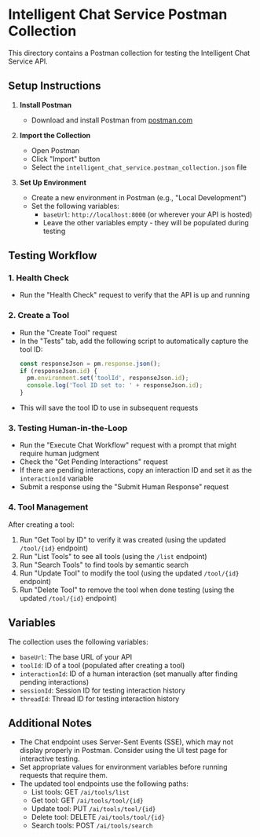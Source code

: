 # Intelligent Chat Service Postman Collection

This directory contains a Postman collection for testing the Intelligent Chat Service API.

## Setup Instructions

1. **Install Postman**

   - Download and install Postman from [postman.com](https://www.postman.com/downloads/)

2. **Import the Collection**

   - Open Postman
   - Click "Import" button
   - Select the `intelligent_chat_service.postman_collection.json` file

3. **Set Up Environment**
   - Create a new environment in Postman (e.g., "Local Development")
   - Set the following variables:
     - `baseUrl`: `http://localhost:8000` (or wherever your API is hosted)
     - Leave the other variables empty - they will be populated during testing

## Testing Workflow

### 1. Health Check

- Run the "Health Check" request to verify that the API is up and running

### 2. Create a Tool

- Run the "Create Tool" request
- In the "Tests" tab, add the following script to automatically capture the tool ID:
  ```javascript
  const responseJson = pm.response.json();
  if (responseJson.id) {
    pm.environment.set('toolId', responseJson.id);
    console.log('Tool ID set to: ' + responseJson.id);
  }
  ```
- This will save the tool ID to use in subsequent requests

### 3. Testing Human-in-the-Loop

- Run the "Execute Chat Workflow" request with a prompt that might require human judgment
- Check the "Get Pending Interactions" request
- If there are pending interactions, copy an interaction ID and set it as the `interactionId` variable
- Submit a response using the "Submit Human Response" request

### 4. Tool Management

After creating a tool:

1. Run "Get Tool by ID" to verify it was created (using the updated `/tool/{id}` endpoint)
2. Run "List Tools" to see all tools (using the `/list` endpoint)
3. Run "Search Tools" to find tools by semantic search
4. Run "Update Tool" to modify the tool (using the updated `/tool/{id}` endpoint)
5. Run "Delete Tool" to remove the tool when done testing (using the updated `/tool/{id}` endpoint)

## Variables

The collection uses the following variables:

- `baseUrl`: The base URL of your API
- `toolId`: ID of a tool (populated after creating a tool)
- `interactionId`: ID of a human interaction (set manually after finding pending interactions)
- `sessionId`: Session ID for testing interaction history
- `threadId`: Thread ID for testing interaction history

## Additional Notes

- The Chat endpoint uses Server-Sent Events (SSE), which may not display properly in Postman. Consider using the UI test page for interactive testing.
- Set appropriate values for environment variables before running requests that require them.
- The updated tool endpoints use the following paths:
  - List tools: GET `/ai/tools/list`
  - Get tool: GET `/ai/tools/tool/{id}`
  - Update tool: PUT `/ai/tools/tool/{id}`
  - Delete tool: DELETE `/ai/tools/tool/{id}`
  - Search tools: POST `/ai/tools/search`
